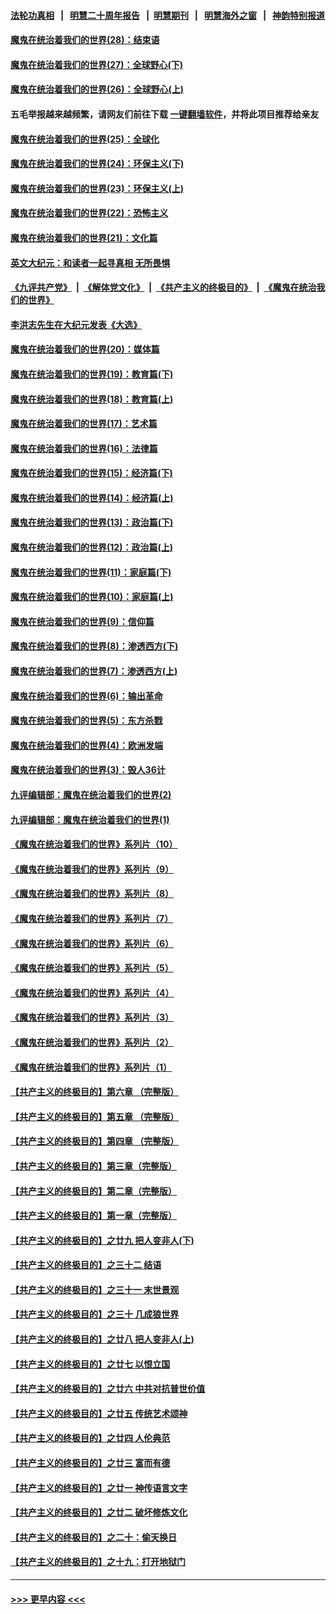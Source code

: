 #### [法轮功真相](https://github.com/gfw-breaker/truth/blob/master/README.md?t=0) &nbsp;&nbsp;|&nbsp;&nbsp; [明慧二十周年报告](https://github.com/gfw-breaker/mh-reports/blob/master/README.md?t=0) &nbsp;&nbsp;|&nbsp;&nbsp;[明慧期刊](https://github.com/gfw-breaker/mh-qikan) &nbsp;&nbsp;|&nbsp;&nbsp; [明慧海外之窗](https://github.com/gfw-breaker/mh-news/blob/master/README.md?t=0) &nbsp;&nbsp;|&nbsp;&nbsp; [神韵特别报道](https://github.com/gfw-breaker/mh-news/blob/master/shenyun.md?t=0)
#### [魔鬼在统治着我们的世界(28)：结束语](../pages/nsc422/n10936246.md?t=06181002) 
#### [魔鬼在统治着我们的世界(27)：全球野心(下)](../pages/nsc422/n10928319.md?t=06181002) 
#### [魔鬼在统治着我们的世界(26)：全球野心(上)](../pages/nsc422/n10900318.md?t=06181002) 
#### 五毛举报越来越频繁，请网友们前往下载 [一键翻墙软件](https://github.com/gfw-breaker/ssr-accounts)，并将此项目推荐给亲友
#### [魔鬼在统治着我们的世界(25)：全球化](../pages/nsc422/n10788205.md?t=06181002) 
#### [魔鬼在统治着我们的世界(24)：环保主义(下)](../pages/nsc422/n10695307.md?t=06181002) 
#### [魔鬼在统治着我们的世界(23)：环保主义(上)](../pages/nsc422/n10688613.md?t=06181002) 
#### [魔鬼在统治着我们的世界(22)：恐怖主义](../pages/nsc422/n10614727.md?t=06181002) 
#### [魔鬼在统治着我们的世界(21)：文化篇](../pages/nsc422/n10597706.md?t=06181002) 
#### [英文大纪元：和读者一起寻真相 无所畏惧](../pages/nsc422/n12542027.md?t=06181002) 
#### [《九评共产党》](https://github.com/begood0513/9ping.md/blob/master/README.md) &nbsp;|&nbsp; [《解体党文化》](../../../../jtdwh.md/blob/master/README.md)  &nbsp;|&nbsp; [《共产主义的终极目的》](../../../../gczydzjmd.md/blob/master/README.md) &nbsp;|&nbsp; [《魔鬼在统治我们的世界》](../../../../mgztzwmdsj.md/blob/master/README.md) 
#### [李洪志先生在大纪元发表《大选》](../pages/nsc422/n12534746.md?t=06181002) 
#### [魔鬼在统治着我们的世界(20)：媒体篇](../pages/nsc422/n10586579.md?t=06181002) 
#### [魔鬼在统治着我们的世界(19)：教育篇(下)](../pages/nsc422/n10564808.md?t=06181002) 
#### [魔鬼在统治着我们的世界(18)：教育篇(上)](../pages/nsc422/n10526970.md?t=06181002) 
#### [魔鬼在统治着我们的世界(17)：艺术篇](../pages/nsc422/n10499093.md?t=06181002) 
#### [魔鬼在统治着我们的世界(16)：法律篇](../pages/nsc422/n10485969.md?t=06181002) 
#### [魔鬼在统治着我们的世界(15)：经济篇(下)](../pages/nsc422/n10469975.md?t=06181002) 
#### [魔鬼在统治着我们的世界(14)：经济篇(上)](../pages/nsc422/n10457370.md?t=06181002) 
#### [魔鬼在统治着我们的世界(13)：政治篇(下)](../pages/nsc422/n10448270.md?t=06181002) 
#### [魔鬼在统治着我们的世界(12)：政治篇(上)](../pages/nsc422/n10444576.md?t=06181002) 
#### [魔鬼在统治着我们的世界(11)：家庭篇(下)](../pages/nsc422/n10440961.md?t=06181002) 
#### [魔鬼在统治着我们的世界(10)：家庭篇(上)](../pages/nsc422/n10435448.md?t=06181002) 
#### [魔鬼在统治着我们的世界(9)：信仰篇](../pages/nsc422/n10432159.md?t=06181002) 
#### [魔鬼在统治着我们的世界(8)：渗透西方(下)](../pages/nsc422/n10429603.md?t=06181002) 
#### [魔鬼在统治着我们的世界(7)：渗透西方(上)](../pages/nsc422/n10426013.md?t=06181002) 
#### [魔鬼在统治着我们的世界(6)：输出革命](../pages/nsc422/n10421536.md?t=06181002) 
#### [魔鬼在统治着我们的世界(5)：东方杀戮](../pages/nsc422/n10417707.md?t=06181002) 
#### [魔鬼在统治着我们的世界(4)：欧洲发端](../pages/nsc422/n10414890.md?t=06181002) 
#### [魔鬼在统治着我们的世界(3)：毁人36计](../pages/nsc422/n10411583.md?t=06181002) 
#### [九评编辑部：魔鬼在统治着我们的世界(2)](../pages/nsc422/n10410036.md?t=06181002) 
#### [九评编辑部：魔鬼在统治着我们的世界(1)](../pages/nsc422/n10406825.md?t=06181002) 
#### [《魔鬼在统治着我们的世界》系列片（10）](../pages/nsc422/n12292670.md?t=06181002) 
#### [《魔鬼在统治着我们的世界》系列片（9）](../pages/nsc422/n12290859.md?t=06181002) 
#### [《魔鬼在统治着我们的世界》系列片（8）](../pages/nsc422/n12287445.md?t=06181002) 
#### [《魔鬼在统治着我们的世界》系列片（7）](../pages/nsc422/n12283425.md?t=06181002) 
#### [《魔鬼在统治着我们的世界》系列片（6）](../pages/nsc422/n12282314.md?t=06181002) 
#### [《魔鬼在统治着我们的世界》系列片（5）](../pages/nsc422/n12281419.md?t=06181002) 
#### [《魔鬼在统治着我们的世界》系列片（4）](../pages/nsc422/n12274024.md?t=06181002) 
#### [《魔鬼在统治着我们的世界》系列片（3）](../pages/nsc422/n12271322.md?t=06181002) 
#### [《魔鬼在统治着我们的世界》系列片（2）](../pages/nsc422/n12269049.md?t=06181002) 
#### [《魔鬼在统治着我们的世界》系列片（1）](../pages/nsc422/n12267575.md?t=06181002) 
#### [【共产主义的终极目的】第六章 （完整版）](../pages/nsc422/n11428913.md?t=06181002) 
#### [【共产主义的终极目的】第五章 （完整版）](../pages/nsc422/n11428912.md?t=06181002) 
#### [【共产主义的终极目的】第四章 （完整版）](../pages/nsc422/n11428907.md?t=06181002) 
#### [【共产主义的终极目的】第三章（完整版）](../pages/nsc422/n11428848.md?t=06181002) 
#### [【共产主义的终极目的】第二章（完整版）](../pages/nsc422/n11428831.md?t=06181002) 
#### [【共产主义的终极目的】第一章（完整版）](../pages/nsc422/n11417651.md?t=06181002) 
#### [【共产主义的终极目的】之廿九 把人变非人(下)](../pages/nsc422/n11344140.md?t=06181002) 
#### [【共产主义的终极目的】之三十二 结语](../pages/nsc422/n11360535.md?t=06181002) 
#### [【共产主义的终极目的】之三十一 末世景观](../pages/nsc422/n11351129.md?t=06181002) 
#### [【共产主义的终极目的】之三十 几成狼世界](../pages/nsc422/n11348280.md?t=06181002) 
#### [【共产主义的终极目的】之廿八 把人变非人(上)](../pages/nsc422/n11340492.md?t=06181002) 
#### [【共产主义的终极目的】之廿七 以恨立国](../pages/nsc422/n11336944.md?t=06181002) 
#### [【共产主义的终极目的】之廿六 中共对抗普世价值](../pages/nsc422/n11324785.md?t=06181002) 
#### [【共产主义的终极目的】之廿五 传统艺术颂神](../pages/nsc422/n11296396.md?t=06181002) 
#### [【共产主义的终极目的】之廿四 人伦典范](../pages/nsc422/n11296397.md?t=06181002) 
#### [【共产主义的终极目的】之廿三 富而有德](../pages/nsc422/n11283598.md?t=06181002) 
#### [【共产主义的终极目的】之廿一 神传语言文字](../pages/nsc422/n11263265.md?t=06181002) 
#### [【共产主义的终极目的】之廿二 破坏修炼文化](../pages/nsc422/n11245728.md?t=06181002) 
#### [【共产主义的终极目的】之二十：偷天换日](../pages/nsc422/n11238846.md?t=06181002) 
#### [【共产主义的终极目的】之十九：打开地狱门](../pages/nsc422/n11206376.md?t=06181002) 

----
#### [ >>> 更早内容 <<< ](../indexes/nsc422-earlier.md)

